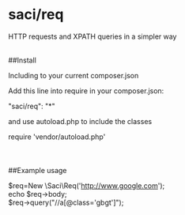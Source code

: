 # saci/req
HTTP requests and XPATH queries in a simpler way
<br />
<br />

##Install

Including to your current composer.json

Add this line into require in your composer.json:

"saci/req": "*"

and use autoload.php to include the classes

require 'vendor/autoload.php'
<br />
<br />
<br />
<br />
##Example usage
<br />

$req=New \Saci\Req('http://www.google.com');
<br />
echo $req->body;
<br />
$req->query("//a[@class='gbgt']");
